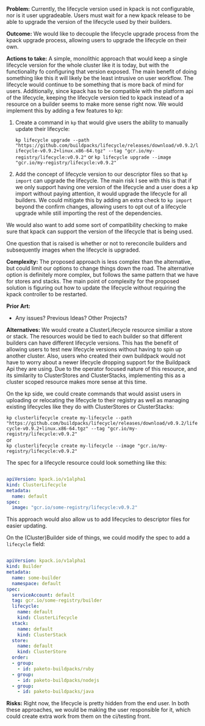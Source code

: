 **Problem:**
Currently, the lifecycle version used in kpack is not configurable, nor is it user upgradeable. Users must wait for a new kpack release to be able to upgrade the version of the lifecycle used by their builders.

**Outcome:**
We would like to decouple the lifecycle upgrade process from the kpack upgrade process, allowing users to upgrade the lifecycle on their own.

**Actions to take:**
A simple, monolithic approach that would keep a single lifecycle version for the whole cluster like it is today, but with the functionality fo configuring that version exposed. The main benefit of doing something like this it will likely be the least intrusive on user workflow. The lifecycle would continue to be something that is more back of mind for users. Additionally, since kpack has to be compatible with the platform api of the lifecycle, keeping the lifecycle version tied to kpack instead of a resource on a builder seems to make more sense right now. We would implement this by adding a few features to kp:

1. Create a command in `kp` that would give users the ability to manually update their lifecycle:

	`kp lifecycle upgrade --path "https://github.com/buildpacks/lifecycle/releases/download/v0.9.2/lifecycle-v0.9.2+linux.x86-64.tgz" --tag "gcr.io/my-registry/lifecycle:v0.9.2"` 
	or 
	`kp lifecycle upgrade --image "gcr.io/my-registry/lifecycle:v0.9.2"`

2. Add the concept of lifecycle version to our descriptor files so that `kp import` can upgrade the lifecycle. The main risk I see with this is that if we only support having one version of the lifecycle and a user does a kp import without paying attention, it would upgrade the lifecycle for all builders. We could mitigate this by adding an extra check to `kp import` beyond the confirm changes, allowing users to opt out of a lifecycle upgrade while still importing the rest of the dependencies. 

We would also want to add some sort of compatibility checking to make sure that kpack can support the version of the lifecycle that is being used. 

One question that is raised is whether or not to rereconcile builders and subsequently images when the lifecycle is upgraded.

**Complexity:**
The proposed approach is less complex than the alternative, but could limit our options to change things down the road. The alternative option is definitely more complex, but follows the same pattern that we have for stores and stacks. The main point of complexity for the proposed solution is figuring out how to update the lifecycle without requiring the kpack controller to be restarted.

**Prior Art:**
* Any issues? Previous Ideas? Other Projects?

**Alternatives:**
We would create a ClusterLifecycle resource similiar a store or stack. The resources would be tied to each builder so that different builders can have different lifecycle versions. This has the benefit of allowing users to test new lifecycle versions without having to spin up another cluster. Also, users who created their own buildpack would not have to worry about a newer lifecycle dropping support for the Buildpack Api they are using. Due to the operator focused nature of this resource, and its similarity to ClusterStores and ClusterStacks, implementing this as a cluster scoped resource makes more sense at this time.

On the kp side, we could create commands that would assist users in uploading or relocating the lifecycle to their registry as well as managing existing lifecycles like they do with ClusterStores or ClusterStacks:
	
`kp clusterlifecycle create my-lifecycle --path "https://github.com/buildpacks/lifecycle/releases/download/v0.9.2/lifecycle-v0.9.2+linux.x86-64.tgz" --tag "gcr.io/my-registry/lifecycle:v0.9.2"`  
or   
`kp clusterlifecycle create my-lifecycle --image "gcr.io/my-registry/lifecycle:v0.9.2"`

The spec for a lifecycle resource could look something like this:

```yaml

apiVersion: kpack.io/v1alpha1
kind: ClusterLifecycle
metadata:
  name: default
spec:  
  image: "gcr.io/some-registry/lifecycle:v0.9.2"
```
	
This approach would also allow us to add lifecycles to descriptor files for easier updating.
	
On the (Cluster)Builder side of things, we could modify the spec to add a `lifecycle` field:
	

```yaml

apiVersion: kpack.io/v1alpha1
kind: Builder
metadata:
  name: some-builder
  namespace: default
spec:
  serviceAccount: default
  tag: gcr.io/some-registry/builder
  lifecycle:
    name: default
    kind: ClusterLifecycle
  stack:
    name: default
    kind: ClusterStack
  store:
    name: default
    kind: ClusterStore
  order:
  - group:
    - id: paketo-buildpacks/ruby
  - group:
    - id: paketo-buildpacks/nodejs
  - group:
    - id: paketo-buildpacks/java
```
**Risks:**
Right now, the lifecycle is pretty hidden from the end user. In both these approaches, we would be making the user responsible for it, which could create extra work from them on the ci/testing front.
